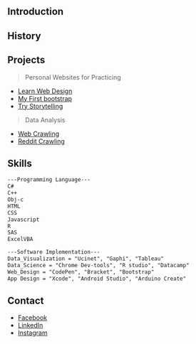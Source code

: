 ## Introduction

## History

## Projects
> Personal Websites for Practicing
- [Learn Web Design](/LearningWebTech/)
- [My First bootstrap](/public_html/)
- [Try Storytelling](/public_html/Up/)

> Data Analysis
- [Web Crawling](/Learning-R/)
- [Reddit Crawling](/Learning-R/)

## Skills

```markdown
---Programming Language---
C#
C++
Obj-c
HTML
CSS
Javascript
R
SAS
ExcelVBA

---Software Implementation---
Data_Visualization = "Ucinet", "Gaphi", "Tableau"
Data_Science = "Chrome Dev-tools", "R studio", "Datacamp"
Web_Design = "CodePen", "Bracket", "Bootstrap"
App Design = "Xcode", "Android Studio", "Arduino Create"

```

## Contact

- [Facebook](https://www.facebook.com/nian.s.zhong/)
- [LinkedIn](https://www.linkedin.com/in/shih-yun-chen-144038ab/)
- [Instagram](https://www.instagram.com/ivan950320/)
